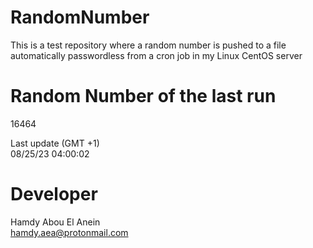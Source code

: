 # RandomNumber    
This is a test repository where a random number is pushed to a file automatically passwordless from a cron job in my Linux CentOS server    
# Random Number of the last run   
16464
      
Last update (GMT +1)    
08/25/23 04:00:02
# Developer    
Hamdy Abou El Anein   
hamdy.aea@protonmail.com
